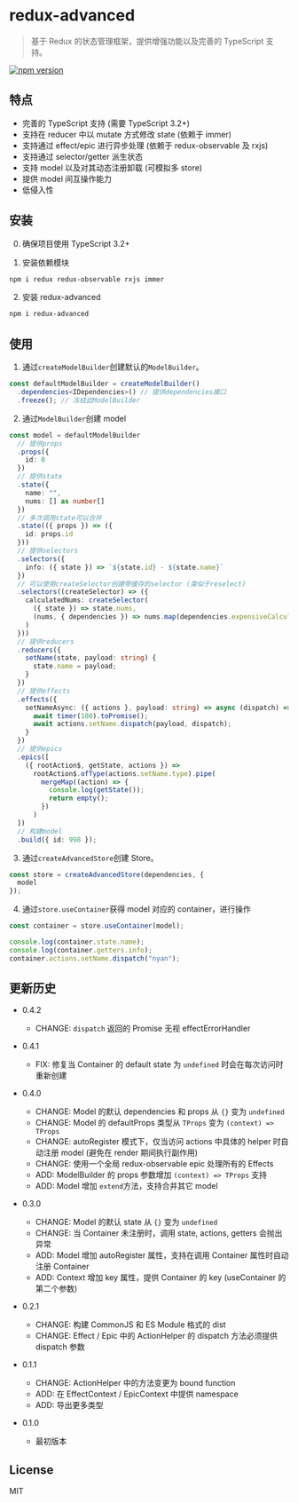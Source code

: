 # redux-advanced

> 基于 Redux 的状态管理框架，提供增强功能以及完善的 TypeScript 支持。

[![npm version](https://img.shields.io/npm/v/redux-advanced.svg)](https://www.npmjs.com/package/redux-advanced)

## 特点

- 完善的 TypeScript 支持 (需要 TypeScript 3.2+)
- 支持在 reducer 中以 mutate 方式修改 state (依赖于 immer)
- 支持通过 effect/epic 进行异步处理 (依赖于 redux-observable 及 rxjs)
- 支持通过 selector/getter 派生状态
- 支持 model 以及对其动态注册卸载 (可模拟多 store)
- 提供 model 间互操作能力
- 低侵入性

## 安装

0. 确保项目使用 TypeScript 3.2+

1. 安装依赖模块

```sh
npm i redux redux-observable rxjs immer
```

2. 安装 redux-advanced

```sh
npm i redux-advanced
```

## 使用

1. 通过`createModelBuilder`创建默认的`ModelBuilder`。

```typescript
const defaultModelBuilder = createModelBuilder()
  .dependencies<IDependencies>() // 提供dependencies接口
  .freeze(); // 冻结此ModelBuilder
```

2. 通过`ModelBuilder`创建 model

```typescript
const model = defaultModelBuilder
  // 提供props
  .props({
    id: 0
  })
  // 提供state
  .state({
    name: "",
    nums: [] as number[]
  })
  // 多次调用state可以合并
  .state(({ props }) => ({
    id: props.id
  }))
  // 提供selectors
  .selectors({
    info: ({ state }) => `${state.id} - ${state.name}`
  })
  // 可以使用createSelector创建带缓存的selector (类似于reselect)
  .selectors((createSelector) => ({
    calculatedNums: createSelector(
      ({ state }) => state.nums,
      (nums, { dependencies }) => nums.map(dependencies.expensiveCalculate)
    )
  }))
  // 提供reducers
  .reducers({
    setName(state, payload: string) {
      state.name = payload;
    }
  })
  // 提供effects
  .effects({
    setNameAsync: ({ actions }, payload: string) => async (dispatch) => {
      await timer(100).toPromise();
      await actions.setName.dispatch(payload, dispatch);
    }
  })
  // 提供epics
  .epics([
    ({ rootAction$, getState, actions }) =>
      rootAction$.ofType(actions.setName.type).pipe(
        mergeMap((action) => {
          console.log(getState());
          return empty();
        })
      )
  ])
  // 构建model
  .build({ id: 998 });
```

3. 通过`createAdvancedStore`创建 Store。

```typescript
const store = createAdvancedStore(dependencies, {
  model
});
```

4. 通过`store.useContainer`获得 model 对应的 container，进行操作

```typescript
const container = store.useContainer(model);

console.log(container.state.name);
console.log(container.getters.info);
container.actions.setName.dispatch("nyan");
```

## 更新历史

- 0.4.2

  - CHANGE: `dispatch` 返回的 Promise 无视 effectErrorHandler

- 0.4.1

  - FIX: 修复当 Container 的 default state 为 `undefined` 时会在每次访问时重新创建

- 0.4.0

  - CHANGE: Model 的默认 dependencies 和 props 从 `{}` 变为 `undefined`
  - CHANGE: Model 的 defaultProps 类型从 `TProps` 变为 `(context) => TProps`
  - CHANGE: autoRegister 模式下，仅当访问 actions 中具体的 helper 时自动注册 model (避免在 render 期间执行副作用)
  - CHANGE: 使用一个全局 redux-observable epic 处理所有的 Effects
  - ADD: ModelBuilder 的 props 参数增加 `(context) => TProps` 支持
  - ADD: Model 增加 `extend`方法，支持合并其它 model

- 0.3.0

  - CHANGE: Model 的默认 state 从 `{}` 变为 `undefined`
  - CHANGE: 当 Container 未注册时，调用 state, actions, getters 会抛出异常
  - ADD: Model 增加 autoRegister 属性，支持在调用 Container 属性时自动注册 Container
  - ADD: Context 增加 key 属性，提供 Container 的 key (useContainer 的第二个参数)

- 0.2.1

  - CHANGE: 构建 CommonJS 和 ES Module 格式的 dist
  - CHANGE: Effect / Epic 中的 ActionHelper 的 dispatch 方法必须提供 dispatch 参数

- 0.1.1

  - CHANGE: ActionHelper 中的方法变更为 bound function
  - ADD: 在 EffectContext / EpicContext 中提供 namespace
  - ADD: 导出更多类型

- 0.1.0

  - 最初版本

## License

MIT
